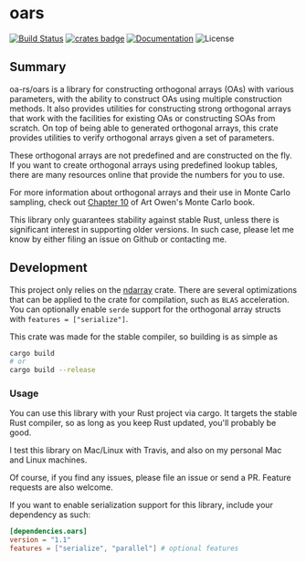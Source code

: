 # oars

[![Build Status](https://travis-ci.org/afnanenayet/oars.svg?branch=master)](https://travis-ci.org/afnanenayet/oars)
[![crates badge](https://meritbadge.herokuapp.com/oars)](https://crates.io/crates/oars)
[![Documentation](https://docs.rs/oars/badge.svg)](https://docs.rs/oars)
![License](https://img.shields.io/crates/l/oars/0.3.1.svg)

## Summary

oa-rs/oars is a library for constructing orthogonal arrays (OAs) with various
parameters, with the ability to construct OAs using multiple construction
methods. It also provides utilities for constructing strong orthogonal arrays
that work with the facilities for existing OAs or constructing SOAs from
scratch.  On top of being able to generated orthogonal arrays, this crate
provides utilities to verify orthogonal arrays given a set of parameters.

These orthogonal arrays are not predefined and are constructed on the fly. If
you want to create orthogonal arrays using predefined lookup tables, there are
many resources online that provide the numbers for you to use.

For more information about orthogonal arrays and their use in Monte Carlo
sampling, check out [Chapter
10](https://statweb.stanford.edu/~owen/mc/Ch-var-adv.pdf) of Art Owen's Monte
Carlo book.

This library only guarantees stability against stable Rust, unless there is
significant interest in supporting older versions. In such case, please let me
know by either filing an issue on Github or contacting me.

## Development

This project only relies on the
[ndarray](https://github.com/rust-ndarray/ndarray) crate. There are several
optimizations that can be applied to the crate for compilation, such as `BLAS`
acceleration. You can optionally enable `serde` support for the orthogonal
array structs with `features = ["serialize"]`.

This crate was made for the stable compiler, so building is as simple as

```sh
cargo build
# or
cargo build --release
```

### Usage

You can use this library with your Rust project via cargo. It targets the
stable Rust compiler, so as long as you keep Rust updated, you'll probably be
good.

I test this library on Mac/Linux with Travis, and also on my personal Mac and
Linux machines.

Of course, if you find any issues, please file an issue or send a PR. Feature
requests are also welcome.

If you want to enable serialization support for this library, include your
dependency as such:

```toml
[dependencies.oars]
version = "1.1"
features = ["serialize", "parallel"] # optional features
```
